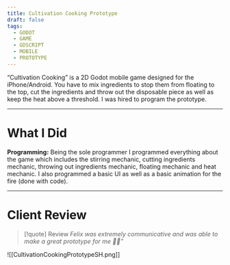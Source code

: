 ```yaml
---
title: Cultivation Cooking Prototype
draft: false
tags:
  - GODOT
  - GAME
  - GDSCRIPT
  - MOBILE
  - PROTOTYPE
---
```

“Cultivation Cooking” is a 2D Godot mobile game designed for the iPhone/Android. You have to mix ingredients to stop them from floating to the top, cut the ingredients and throw out the disposable piece as well as keep the heat above a threshold. I was hired to program the prototype.

---
# What I Did
**Programming:** Being the sole programmer I programmed everything about the game which includes the stirring mechanic, cutting ingredients mechanic, throwing out ingredients mechanic, floating mechanic and heat mechanic. I also programmed a basic UI as well as a basic animation for the fire (done with code).

---
# Client Review

> [!quote] Review
> *Felix was extremely communicative and was able to make a great prototype for me 👍🏽”*

![[CultivationCookingPrototypeSH.png]]
